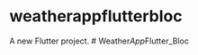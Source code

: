 # weatherappflutterbloc

A new Flutter project.
#   W e a t h e r _ A p p _ F l u t t e r _ B l o c  
 
